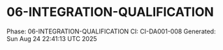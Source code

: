 # 06-INTEGRATION-QUALIFICATION
Phase: 06-INTEGRATION-QUALIFICATION
CI: CI-DA001-008
Generated: Sun Aug 24 22:41:13 UTC 2025
